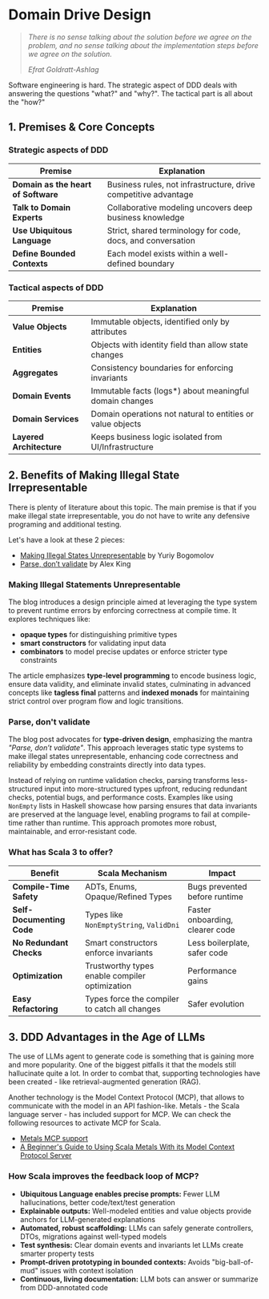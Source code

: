 # Domain Drive Design

> _There is no sense talking about the solution before we agree on the problem, and no sense talking about the implementation steps before we agree on the solution._
>
> _Efrat Goldratt-Ashlag_

Software engineering is hard. The strategic aspect of DDD deals with answering the questions "what?" and "why?".
The tactical part is all about the "how?"

## 1. Premises & Core Concepts

### Strategic aspects of DDD
| Premise                             | Explanation                                                     |
|-------------------------------------|-----------------------------------------------------------------|
| **Domain as the heart of Software** | Business rules, not infrastructure, drive competitive advantage |
| **Talk to Domain Experts**          | Collaborative modeling uncovers deep business knowledge         |
| **Use Ubiquitous Language**         | Strict, shared terminology for code, docs, and conversation     |
| **Define Bounded Contexts**         | Each model exists within a well-defined boundary                |

### Tactical aspects of DDD
| Premise                  | Explanation                                                |
|--------------------------|------------------------------------------------------------|
| **Value Objects**        | Immutable objects, identified only by attributes           |
| **Entities**             | Objects with identity field than allow state changes       |
| **Aggregates**           | Consistency boundaries for enforcing invariants            |
| **Domain Events**        | Immutable facts (logs*) about meaningful domain changes    |
| **Domain Services**      | Domain operations not natural to entities or value objects |
| **Layered Architecture** | Keeps business logic isolated from UI/Infrastructure       |


## 2. Benefits of Making Illegal State Irrepresentable

There is plenty of literature about this topic. 
The main premise is that if you make illegal state irrepresentable, you do not have to write any defensive programing 
and additional testing.

Let's have a look at these 2 pieces:

- [Making Illegal States Unrepresentable](https://ybogomolov.me/making-illegal-states-unrepresentable) by Yuriy Bogomolov
- [Parse, don’t validate](https://lexi-lambda.github.io/blog/2019/11/05/parse-don-t-validate/) by Alex King

### Making Illegal Statements Unrepresentable
The blog introduces a design principle aimed at leveraging the type system to prevent runtime errors by enforcing 
correctness at compile time. It explores techniques like:
- **opaque types** for distinguishing primitive types
- **smart constructors** for validating input data
- **combinators**  to model precise updates or enforce stricter type constraints

The article emphasizes **type-level programming** to encode business logic, ensure data validity,
and eliminate invalid states, culminating in advanced concepts like **tagless final** patterns and **indexed monads**
for maintaining strict control over program flow and logic transitions.

### Parse, don't validate
The blog post advocates for **type-driven design**, emphasizing the mantra *"Parse, don’t validate"*. 
This approach leverages static type systems to make illegal states unrepresentable, enhancing code correctness and
reliability by embedding constraints directly into data types. 

Instead of relying on runtime validation checks, parsing transforms less-structured input into more-structured types 
upfront, reducing redundant checks, potential bugs, and performance costs. Examples like using `NonEmpty` lists in 
Haskell showcase how parsing ensures that data invariants are preserved at the language level, enabling programs to 
fail at compile-time rather than runtime. This approach promotes more robust, maintainable, and error-resistant code.

### What has Scala 3 to offer?

| Benefit                   | Scala Mechanism                                | Impact                          |
|---------------------------|------------------------------------------------|---------------------------------|
| **Compile-Time Safety**   | ADTs, Enums, Opaque/Refined Types              | Bugs prevented before runtime   |
| **Self-Documenting Code** | Types like `NonEmptyString`, `ValidDni`        | Faster onboarding, clearer code |
| **No Redundant Checks**   | Smart constructors enforce invariants          | Less boilerplate, safer code    |
| **Optimization**          | Trustworthy types enable compiler optimization | Performance gains               |
| **Easy Refactoring**      | Types force the compiler to catch all changes  | Safer evolution                 |


## 3. DDD Advantages in the Age of LLMs

The use of LLMs agent to generate code is something that is gaining more and more popularity.
One of the biggest pitfalls it that the models still hallucinate quite a lot.
In order to combat that, supporting technologies have been created - like retrieval-augmented generation (RAG).

Another technology is the Model Context Protocol (MCP), that allows to communicate with the model in an API fashion-like.
Metals - the Scala language server - has included support for MCP. We can check the following resources to activate 
MCP for Scala.

- [Metals MCP support](https://scalameta.org/metals/blog/2025/05/13/strontium/#mcp-support)
- [A Beginner's Guide to Using Scala Metals With its Model Context Protocol Server](https://softwaremill.com/a-beginners-guide-to-using-scala-metals-with-its-model-context-protocol-server/)

### How Scala improves the feedback loop of MCP?

- **Ubiquitous Language enables precise prompts:** Fewer LLM hallucinations, better code/text/test generation
- **Explainable outputs:** Well-modeled entities and value objects provide anchors for LLM-generated explanations
- **Automated, robust scaffolding:** LLMs can safely generate controllers, DTOs, migrations against well-typed models
- **Test synthesis:** Clear domain events and invariants let LLMs create smarter property tests
- **Prompt-driven prototyping in bounded contexts:** Avoids "big-ball-of-mud" issues with context isolation
- **Continuous, living documentation:** LLM bots can answer or summarize from DDD-annotated code
